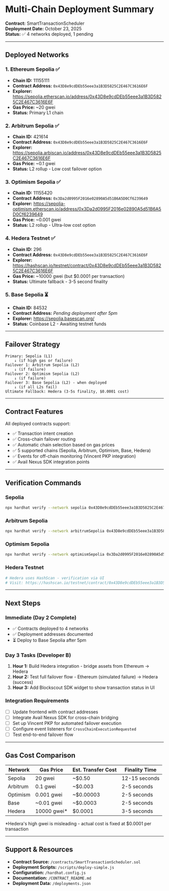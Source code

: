 # Multi-Chain Deployment Summary

**Contract:** SmartTransactionScheduler  
**Deployment Date:** October 23, 2025  
**Status:** ✅ 4 networks deployed, 1 pending

---

## Deployed Networks

### 1. Ethereum Sepolia ✅
- **Chain ID:** 11155111
- **Contract Address:** `0x43D8e9cdDEb55eee3a1B3D5825C2E467C3616E6F`
- **Explorer:** https://sepolia.etherscan.io/address/0x43D8e9cdDEb55eee3a1B3D5825C2E467C3616E6F
- **Gas Price:** ~20 gwei
- **Status:** Primary L1 chain

### 2. Arbitrum Sepolia ✅
- **Chain ID:** 421614
- **Contract Address:** `0x43D8e9cdDEb55eee3a1B3D5825C2E467C3616E6F`
- **Explorer:** https://sepolia.arbiscan.io/address/0x43D8e9cdDEb55eee3a1B3D5825C2E467C3616E6F
- **Gas Price:** ~0.1 gwei
- **Status:** L2 rollup - Low cost failover option

### 3. Optimism Sepolia ✅
- **Chain ID:** 11155420
- **Contract Address:** `0x3Da2d0995F2016e02890A5d51B6A5D0Cf6239649`
- **Explorer:** https://sepolia-optimism.etherscan.io/address/0x3Da2d0995F2016e02890A5d51B6A5D0Cf6239649
- **Gas Price:** ~0.001 gwei
- **Status:** L2 rollup - Ultra-low cost option

### 4. Hedera Testnet ✅
- **Chain ID:** 296
- **Contract Address:** `0x43D8e9cdDEb55eee3a1B3D5825C2E467C3616E6F`
- **Explorer:** https://hashscan.io/testnet/contract/0x43D8e9cdDEb55eee3a1B3D5825C2E467C3616E6F
- **Gas Price:** ~10000 gwei (but $0.0001 per transaction)
- **Status:** Ultimate fallback - 3-5 second finality

### 5. Base Sepolia ⏳
- **Chain ID:** 84532
- **Contract Address:** *Pending deployment after 5pm*
- **Explorer:** https://sepolia.basescan.org/
- **Status:** Coinbase L2 - Awaiting testnet funds

---

## Failover Strategy

```
Primary: Sepolia (L1)
    ↓ (if high gas or failure)
Failover 1: Arbitrum Sepolia (L2)
    ↓ (if failure)
Failover 2: Optimism Sepolia (L2)
    ↓ (if failure)
Failover 3: Base Sepolia (L2) - when deployed
    ↓ (if all L2s fail)
Ultimate Fallback: Hedera (3-5s finality, $0.0001 cost)
```

---

## Contract Features

All deployed contracts support:
- ✅ Transaction intent creation
- ✅ Cross-chain failover routing
- ✅ Automatic chain selection based on gas prices
- ✅ 5 supported chains (Sepolia, Arbitrum, Optimism, Base, Hedera)
- ✅ Events for off-chain monitoring (Vincent PKP integration)
- ✅ Avail Nexus SDK integration points

---

## Verification Commands

### Sepolia
```bash
npx hardhat verify --network sepolia 0x43D8e9cdDEb55eee3a1B3D5825C2E467C3616E6F
```

### Arbitrum Sepolia
```bash
npx hardhat verify --network arbitrumSepolia 0x43D8e9cdDEb55eee3a1B3D5825C2E467C3616E6F
```

### Optimism Sepolia
```bash
npx hardhat verify --network optimismSepolia 0x3Da2d0995F2016e02890A5d51B6A5D0Cf6239649
```

### Hedera Testnet
```bash
# Hedera uses HashScan - verification via UI
# Visit: https://hashscan.io/testnet/contract/0x43D8e9cdDEb55eee3a1B3D5825C2E467C3616E6F
```

---

## Next Steps

### Immediate (Day 2 Complete)
- ✅ Contracts deployed to 4 networks
- ✅ Deployment addresses documented
- ⏳ Deploy to Base Sepolia after 5pm

### Day 3 Tasks (Developer B)
1. **Hour 1:** Build Hedera integration - bridge assets from Ethereum → Hedera
2. **Hour 2:** Test full failover flow - Ethereum (simulated failure) → Hedera (success)
3. **Hour 3:** Add Blockscout SDK widget to show transaction status in UI

### Integration Requirements
- [ ] Update frontend with contract addresses
- [ ] Integrate Avail Nexus SDK for cross-chain bridging
- [ ] Set up Vincent PKP for automated failover execution
- [ ] Configure event listeners for `CrossChainExecutionRequested`
- [ ] Test end-to-end failover flow

---

## Gas Cost Comparison

| Network | Gas Price | Est. Transfer Cost | Finality Time |
|---------|-----------|-------------------|---------------|
| Sepolia | 20 gwei | ~$0.50 | 12-15 seconds |
| Arbitrum | 0.1 gwei | ~$0.003 | 2-5 seconds |
| Optimism | 0.001 gwei | ~$0.00003 | 2-5 seconds |
| Base | ~0.01 gwei | ~$0.0003 | 2-5 seconds |
| Hedera | 10000 gwei* | $0.0001 | 3-5 seconds |

*Hedera's high gwei is misleading - actual cost is fixed at $0.0001 per transaction

---

## Support & Resources

- **Contract Source:** `/contracts/SmartTransactionScheduler.sol`
- **Deployment Scripts:** `/scripts/deploy-simple.js`
- **Configuration:** `/hardhat.config.js`
- **Documentation:** `/CONTRACT_README.md`
- **Deployment Data:** `/deployments.json`

